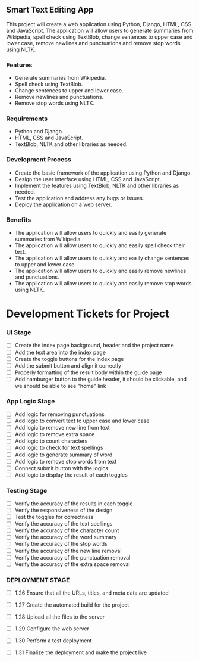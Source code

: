 ## Smart Text Editing App

This project will create a web application using Python, Django, HTML, CSS and JavaScript. The application will allow users to generate summaries from Wikipedia, spell check using TextBlob, change sentences to upper case and lower case, remove newlines and punctuations and remove stop words using NLTK. 

### Features

- Generate summaries from Wikipedia.
- Spell check using TextBlob.
- Change sentences to upper and lower case.
- Remove newlines and punctuations.
- Remove stop words using NLTK.

### Requirements

- Python and Django.
- HTML, CSS and JavaScript.
- TextBlob, NLTK and other libraries as needed.

### Development Process

- Create the basic framework of the application using Python and Django.
- Design the user interface using HTML, CSS and JavaScript.
- Implement the features using TextBlob, NLTK and other libraries as needed.
- Test the application and address any bugs or issues.
- Deploy the application on a web server.

### Benefits

- The application will allow users to quickly and easily generate summaries from Wikipedia.
- The application will allow users to quickly and easily spell check their text.
- The application will allow users to quickly and easily change sentences to upper and lower case.
- The application will allow users to quickly and easily remove newlines and punctuations.
- The application will allow users to quickly and easily remove stop words using NLTK.


# Development Tickets for Project

### UI Stage
- [ ] Create the index page background, header and the project name
- [ ] Add the text area into the index page
- [ ] Create the toggle buttons for the index page
- [ ] Add the submit button and align it correctly
- [ ] Properly formatting of the result body within the guide page
- [ ] Add hamburger button to the guide header, it should be clickable, and we should be able to see "home" link

### App Logic Stage
- [ ] Add logic for removing punctuations
- [ ] Add logic to convert text to upper case and lower case
- [ ] Add logic to remove new line from text
- [ ] Add logic to remove extra space
- [ ] Add logic to count characters
- [ ] Add logic to check for text spellings
- [ ] Add logic to generate summary of word
- [ ] Add logic to remove stop words from text
- [ ] Connect submit button with the logics
- [ ] Add logic to display the result of each toggles

### Testing Stage
- [ ] Verify the accuracy of the results in each toggle 
- [ ] Verify the responsiveness of the design
- [ ] Test the toggles for correctness
- [ ] Verify the accuracy of the text spellings
- [ ] Verify the accuracy of the character count
- [ ] Verify the accuracy of the word summary
- [ ] Verify the accuracy of the stop words
- [ ] Verify the accuracy of the new line removal
- [ ] Verify the accuracy of the punctuation removal
- [ ] Verify the accuracy of the extra space removal

### DEPLOYMENT STAGE
- [ ] 1.26 Ensure that all the URLs, titles, and meta data are updated
- [ ] 1.27 Create the automated build for the project
- [ ] 1.28 Upload all the files to the server
- [ ] 1.29 Configure the web server
- [ ] 1.30 Perform a test deployment
- [ ] 1.31 Finalize the deployment and make the project live

